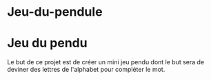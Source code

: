 # Jeu-du-pendule
# Jeu du pendu

Le but de ce projet est de créer un mini jeu pendu dont le but sera de deviner des lettres de l'alphabet pour compléter le mot.

